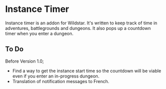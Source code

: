 # Instance Timer

Instance timer is an addon for Wildstar. It's written to keep track of time in adventures, battlegrounds and dungeons. It also pops up a countdown timer when you enter a dungeon.

## To Do

Before Version 1.0;

* Find a way to get the instance start time so the countdown will be viable even if you enter an in-progress dungeon.
* Translation of notification messages to French.
